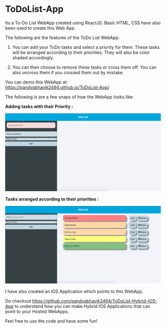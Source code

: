 # ToDoList-App
Its a To-Do List WebApp created using ReactJS.
Basic HTML, CSS have also been used to create this Web App.

The following are the features of the ToDo List WebApp:

1. You can add your ToDo tasks and select a priority for them. These tasks will be arranged according to their priorities.
   They will also be color shaded accordingly.

2. You can then choose to remove these tasks or cross them off. You can also uncross them if you crossed them out by mistake.
   
   
You can demo this WebApp at:
https://pandyabhavik2494.github.io/ToDoList-App/

The following is are a few snaps of how the WebApp looks like:



**Adding tasks with their Priority :**

![ToDo%20List%20Webapp2](https://github.com/pandyabhavik2494/Screenshots/blob/master/ToDoList%20Webapp2.png)



**Tasks arranged according to their priorities :**

![ToDo%20List%20WebApp](https://github.com/pandyabhavik2494/Screenshots/blob/master/ToDo%20List%20WebApp.png)


I have also created an IOS Application which points to this WebApp.

Do checkout https://github.com/pandyabhavik2494/ToDoList-Hybrid-IOS-App to understand how you can make Hybrid IOS Applications 
that can point to your Hosted WebApps.

Feel free to use the code and have some fun!
